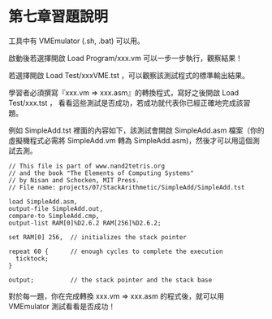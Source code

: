 # 第七章習題說明

工具中有 VMEmulator (.sh, .bat) 可以用。

啟動後若選擇開啟 Load Program/xxx.vm 可以一步一步執行，觀察結果！

若選擇開啟 Load Test/xxxVME.tst ，可以觀察該測試程式的標準輸出結果。

學習者必須撰寫『xxx.vm => xxx.asm』的轉換程式，寫好之後開啟 Load Test/xxx.tst ，
看看這些測試是否成功，若成功就代表你已經正確地完成該習題。

例如 SimpleAdd.tst 裡面的內容如下，該測試會開啟 SimpleAdd.asm 檔案（你的虛擬機程式必需將 SimpleAdd.vm 轉為 SimpleAdd.asm)，然後才可以用這個測試去測。

```
// This file is part of www.nand2tetris.org
// and the book "The Elements of Computing Systems"
// by Nisan and Schocken, MIT Press.
// File name: projects/07/StackArithmetic/SimpleAdd/SimpleAdd.tst

load SimpleAdd.asm,
output-file SimpleAdd.out,
compare-to SimpleAdd.cmp,
output-list RAM[0]%D2.6.2 RAM[256]%D2.6.2;

set RAM[0] 256,  // initializes the stack pointer 

repeat 60 {      // enough cycles to complete the execution
  ticktock;
}

output;          // the stack pointer and the stack base
```

對於每一題，你在完成轉換 xxx.vm => xxx.asm 的程式後，就可以用 VMEmulator 測試看看是否成功！